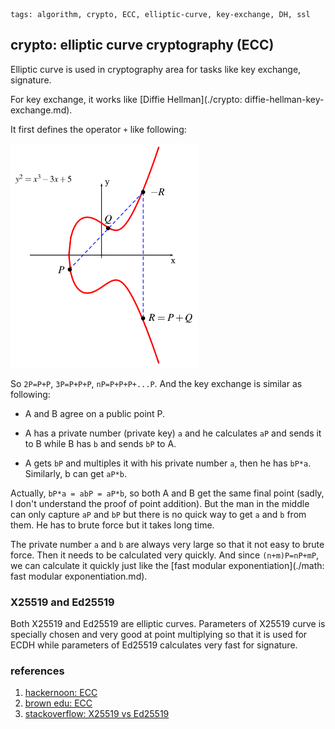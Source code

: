 ```metadata
tags: algorithm, crypto, ECC, elliptic-curve, key-exchange, DH, ssl
```

## crypto: elliptic curve cryptography (ECC)

Elliptic curve is used in cryptography area for tasks like key exchange, signature.

For key exchange, it works like [Diffie Hellman](./crypto: diffie-hellman-key-exchange.md).

It first defines the operator `+` like following:

![P+Q=R](./images/ecc-1.png)

So `2P=P+P`, `3P=P+P+P`, `nP=P+P+P+...P`. And the key exchange is similar as following:

- A and B agree on a public point P.

- A has a private number (private key) `a` and he calculates `aP` and sends it to B while
 B has `b` and sends `bP` to A.

- A gets `bP` and multiples it with his private number `a`, then he has `bP*a`. Similarly,
 b can get `aP*b`.

Actually, `bP*a = abP = aP*b`, so both A and B get the same final point (sadly, I don't
 understand the proof of point addition). But the man in the middle can only capture
 `aP` and `bP` but there is no quick way to get `a` and `b` from them. He has to brute
 force but it takes long time.

The private number `a` and `b` are always very large so that it not easy to brute force.
Then it needs to be calculated very quickly. And since `(n+m)P=nP+mP`, we can calculate
 it quickly just like the [fast modular exponentiation](./math: fast modular exponentiation.md).

### X25519 and Ed25519
Both X25519 and Ed25519 are elliptic curves. Parameters of X25519 curve is specially
 chosen and very good at point multiplying so that it is used for ECDH while parameters
 of Ed25519 calculates very fast for signature.

### references
1. [hackernoon: ECC](https://hackernoon.com/what-is-the-math-behind-elliptic-curve-cryptography-f61b25253da3)
2. [brown edu: ECC](https://www.math.brown.edu/~jhs/Presentations/WyomingEllipticCurve.pdf)
3. [stackoverflow: X25519 vs Ed25519](https://crypto.stackexchange.com/questions/27866/why-curve25519-for-encryption-but-ed25519-for-signatures)



